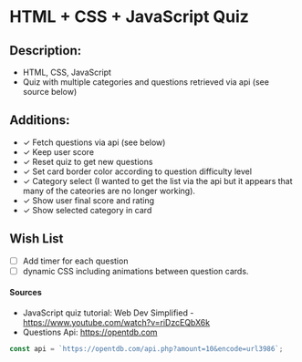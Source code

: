 # HTML + CSS + JavaScript Quiz

## Description:

- HTML, CSS, JavaScript
- Quiz with multiple categories and questions retrieved via api (see source below)

## Additions:

- &check; Fetch questions via api (see below)
- &check; Keep user score
- &check; Reset quiz to get new questions
- &check; Set card border color according to question difficulty level
- &check; Category select (I wanted to get the list via the api but it appears that many of the cateories are no longer working).
- &check; Show user final score and rating
- &check; Show selected category in card

## Wish List

- [ ] Add timer for each question
- [ ] dynamic CSS including animations between question cards.

#### Sources

- JavaScript quiz tutorial: Web Dev Simplified - https://www.youtube.com/watch?v=riDzcEQbX6k
- Questions Api: https://opentdb.com

```js
const api = `https://opentdb.com/api.php?amount=10&encode=url3986`;
```
